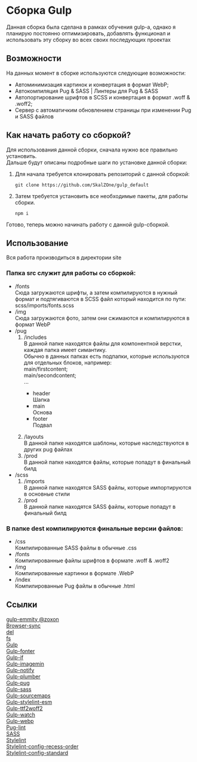 # Сборка Gulp 
Данная сборка была сделана в рамках обучения gulp-a, однако я планирую постоянно оптимизировать, добавлять функционал и использовать эту сборку во всех своих последующих проектах

## Возможности
На данных момент в сборке используются следующие возможности:
<ul>
<li>Автоминимизация картинок и конвертация в формат WebP;
<li>Автокомпиляция Pug & SASS | Линтеры для Pug & SASS
<li>Автопортирование шрифтов в SCSS и конвертация в формат .woff & .woff2;
<li>Сервер с автоматичким обновлением страницы при изменении Pug и SASS файлов
</ul>

## Как начать работу со сборкой?
Для использования данной сборки, сначала нужно все правильно установить.
<br>
Дальше будут описаны подробные шаги по установке данной сборки:
<ol>
<li>Для начала требуется клонировать репозиторий с данной сборкой:

```
git clone https://github.com/SkalZOne/gulp_default
```

<li>Затем требуется установить все необходимые пакеты, для работы сборки.

```
npm i
```
</ol>

Готово, теперь можно начинать работу с данной gulp-сборкой.

## Использование
Вся работа производиться в директории site
### Папка src служит для работы со сборкой:
<ul>
    <li> /fonts
        <br> Сюда загружаются шрифты, а затем компилируются в нужный формат и подтягиваются в SCSS файл который находится по пути: scss/imports/fonts.scss           
    <li> /img
        <br> Сюда загружаются фото, затем они сжимаются и компилируются в формат WebP
    <li> /pug
        <ol>
            <li> /includes
                <br> В данной папке находятся файлы для компонентной верстки, каждая папка имеет симантику.
                <br>
                Обычно в данных папках есть подпапки, которые используются для отдельных блоков, например:
                    <br> main/firstcontent;
                    <br> main/secondcontent;
                    <br> ...
                    <p>
                        <ul>
                            <li> header
                                <br> Шапка
                            <li> main
                                <br> Основа
                            <li> footer
                                <br> Подвал
                        </ul> 
                    </p>
            <li> /layouts
                <br> В данной папке находятся шаблоны, которые наследствуются в других pug файлах
            <li> /prod
                <br> В данной папке находятся файлы, которые попадут в финальный билд
        </ol>
    <li> /scss
        <ol>
            <li> /imports
                <br> В данной папке находятся SASS файлы, которые импортируются в основные стили
            <li> /prod
                <br> В данной папке находятся SASS файлы, которые попадут в финальный билд
        </ol>
</ul>

### В папке dest компилируются финальные версии файлов:
<ul>
    <li> /css
        <br> Компилированные SASS файлы в обычные .css
    <li> /fonts
        <br> Компилированные файлы шрифтов в формате .woff & .woff2
    <li> /img
        <br> Компилированные картинки в формате .WebP
    <li> /index
        <br> Компилированные Pug файлы в обычные .html
</ul>

## Ссылки
<a href='https://www.npmjs.com/package/@zoxon/emitty'> gulp-emmity @zoxon
<br>
<a href='https://www.npmjs.com/package/browser-sync'> Browser-sync
<br>
<a href='https://www.npmjs.com/package/del'> del
<br>
<a href='https://www.npmjs.com/package/fs'> fs
<br>
<a href='https://www.npmjs.com/package/gulp'> Gulp
<br>
<a href='https://www.npmjs.com/package/gulp-fonter'> Gulp-fonter
<br>
<a href='https://www.npmjs.com/package/gulp-if'> Gulp-if
<br>
<a href='https://www.npmjs.com/package/gulp-imagemin'> Gulp-imagemin
<br>
<a href='https://www.npmjs.com/package/gulp-notify'> Gulp-notify
<br>
<a href='https://www.npmjs.com/package/gulp-plumber'> Gulp-plumber
<br>
<a href='https://www.npmjs.com/package/gulp-pug'> Gulp-pug
<br>
<a href='https://www.npmjs.com/package/gulp-sass'> Gulp-sass
<br>
<a href='https://www.npmjs.com/package/gulp-sourcemaps'> Gulp-sourcemaps
<br>
<a href='https://www.npmjs.com/package/gulp-stylelint-esm'> Gulp-stylelint-esm
<br>
<a href='https://www.npmjs.com/package/gulp-ttf2woff2'> Gulp-ttf2woff2
<br>
<a href='https://www.npmjs.com/package/gulp-watch'> Gulp-watch
<br>
<a href='https://www.npmjs.com/package/gulp-webp'> Gulp-webp
<br>
<a href='https://www.npmjs.com/package/pug-lint'> Pug-lint
<br>
<a href='https://www.npmjs.com/package/sass'> SASS
<br>
<a href='https://www.npmjs.com/package/stylelint'> Stylelint
<br>
<a href='https://www.npmjs.com/package/stylelint-config-recess-order'> Stylelint-config-recess-order
<br>
<a href='https://www.npmjs.com/package/stylelint-config-standard'> Stylelint-config-standard